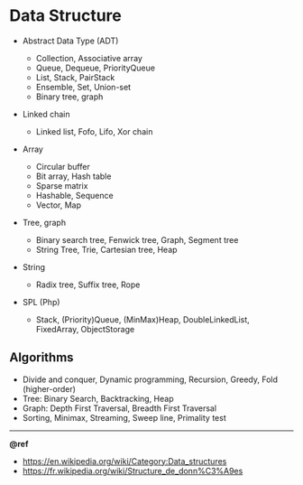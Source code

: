 # Data Structure

* Abstract Data Type (ADT)
  + Collection, Associative array
  + Queue, Dequeue, PriorityQueue
  + List, Stack, PairStack
  + Ensemble, Set, Union-set
  + Binary tree, graph
* Linked chain
  + Linked list, Fofo, Lifo, Xor chain
* Array
  + Circular buffer
  + Bit array, Hash table
  + Sparse matrix
  + Hashable, Sequence
  + Vector, Map
* Tree, graph
  - Binary search tree, Fenwick tree, Graph, Segment tree
  - String Tree, Trie, Cartesian tree, Heap
* String
  + Radix tree, Suffix tree, Rope  

* SPL (Php)
  - Stack, (Priority)Queue, (MinMax)Heap, DoubleLinkedList, FixedArray, ObjectStorage

## Algorithms
- Divide and conquer, Dynamic programming, Recursion, Greedy, Fold (higher-order)
- Tree: Binary Search, Backtracking, Heap
- Graph: Depth First Traversal, Breadth First Traversal
- Sorting, Minimax, Streaming, Sweep line, Primality test

---
**@ref**
- https://en.wikipedia.org/wiki/Category:Data_structures 
- https://fr.wikipedia.org/wiki/Structure_de_donn%C3%A9es
